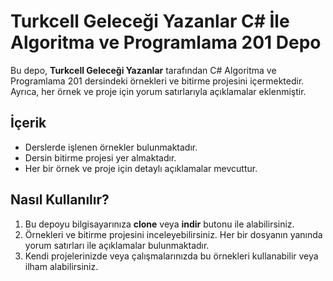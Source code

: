 # Turkcell Geleceği Yazanlar C# İle Algoritma ve Programlama 201 Depo

Bu depo, **Turkcell Geleceği Yazanlar** tarafından C# Algoritma ve Programlama 201 dersindeki örnekleri ve bitirme projesini içermektedir. Ayrıca, her örnek ve proje için yorum satırlarıyla açıklamalar eklenmiştir.

## İçerik

- Derslerde işlenen örnekler bulunmaktadır.
- Dersin bitirme projesi yer almaktadır.
- Her bir örnek ve proje için detaylı açıklamalar mevcuttur.

## Nasıl Kullanılır?

1. Bu depoyu bilgisayarınıza **clone** veya **indir** butonu ile alabilirsiniz.
2. Örnekleri ve bitirme projesini inceleyebilirsiniz. Her bir dosyanın yanında yorum satırları ile açıklamalar bulunmaktadır.
3. Kendi projelerinizde veya çalışmalarınızda bu örnekleri kullanabilir veya ilham alabilirsiniz.



